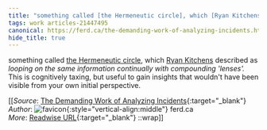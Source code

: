 ```yaml
---
title: "something called [the Hermeneutic circle], which [Ryan Kitchens] described as ..."
tags: work articles-21447495
canonical: https://ferd.ca/the-demanding-work-of-analyzing-incidents.html
hide_title: true
---
```


something called [the Hermeneutic circle](https://en.wikipedia.org/wiki/Hermeneutic_circle), which [Ryan Kitchens](https://twitter.com/this_hits_home) described as *looping on the same information continually with compounding 'lenses'.* This is cognitively taxing, but useful to gain insights that wouldn't have been visible from your own initial perspective.


[[_Source_: [The Demanding Work of Analyzing Incidents](https://ferd.ca/the-demanding-work-of-analyzing-incidents.html){:target="_blank"}<br>
_Author_: ![favicon](https://s2.googleusercontent.com/s2/favicons?domain=ferd.ca){:style="vertical-align:middle"} ferd.ca<br>
_More_: [Readwise URL](https://readwise.io/open/426309117){:target="_blank"}
::wrap]]